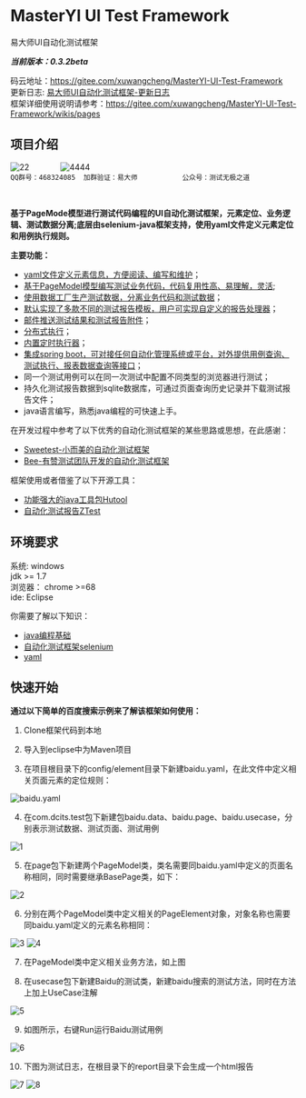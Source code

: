 # MasterYI UI Test Framework
易大师UI自动化测试框架

 **_当前版本：0.3.2beta_** 

码云地址：https://gitee.com/xuwangcheng/MasterYI-UI-Test-Framework  
更新日志: [易大师UI自动化测试框架-更新日志](https://gitee.com/xuwangcheng/MasterYI-UI-Test-Framework/wikis/pages?title=%E6%9B%B4%E6%96%B0%E6%97%A5%E5%BF%97&parent=)  
框架详细使用说明请参考：https://gitee.com/xuwangcheng/MasterYI-UI-Test-Framework/wikis/pages  

## 项目介绍

![22](https://images.gitee.com/uploads/images/2018/1024/145756_bff03bfc_431003.png "屏幕截图.png") &nbsp;&nbsp;&nbsp;&nbsp;&nbsp;&nbsp;&nbsp;&nbsp;&nbsp;&nbsp;&nbsp;&nbsp;&nbsp;![4444](https://images.gitee.com/uploads/images/2018/1024/150236_2e04418c_431003.png "屏幕截图.png")  
`QQ群号：468324085  加群验证：易大师`&nbsp;&nbsp;&nbsp;&nbsp;&nbsp;&nbsp;&nbsp;&nbsp;&nbsp;&nbsp;&nbsp;&nbsp;&nbsp;&nbsp;&nbsp;&nbsp;&nbsp;&nbsp;&nbsp;&nbsp;`公众号：测试无极之道`  

<br>

 **基于PageMode模型进行测试代码编程的UI自动化测试框架，元素定位、业务逻辑、测试数据分离;底层由selenium-java框架支持，使用yaml文件定义元素定位和用例执行规则。** 
 
 **主要功能：**  
- [yaml文件定义元素信息，方便阅读、编写和维护](https://gitee.com/xuwangcheng/MasterYI-UI-Test-Framework/wikis/pages?title=%E5%85%83%E7%B4%A0%E5%AE%9A%E4%B9%89&parent=%E4%BD%BF%E7%94%A8%E8%AF%B4%E6%98%8E)；  
- [基于PageModel模型编写测试业务代码，代码复用性高、易理解，灵活](https://gitee.com/xuwangcheng/MasterYI-UI-Test-Framework/wikis/pages?title=PageModel%E7%B1%BB&parent=%E4%BD%BF%E7%94%A8%E8%AF%B4%E6%98%8E);  
- [使用数据工厂生产测试数据，分离业务代码和测试数据](https://gitee.com/xuwangcheng/MasterYI-UI-Test-Framework/wikis/pages?title=%E6%95%B0%E6%8D%AE%E6%A8%A1%E5%9E%8B%EF%BC%88%E6%B5%8B%E8%AF%95%E6%95%B0%E6%8D%AE%E7%94%9F%E6%88%90%EF%BC%89&parent=%E4%BD%BF%E7%94%A8%E8%AF%B4%E6%98%8E)；
- [默认实现了多款不同的测试报告模板，用户可实现自定义的报告处理器](https://gitee.com/xuwangcheng/MasterYI-UI-Test-Framework/wikis/pages?title=%E6%B5%8B%E8%AF%95%E6%8A%A5%E5%91%8A%E5%A4%84%E7%90%86%E5%99%A8&parent=%E4%BD%BF%E7%94%A8%E8%AF%B4%E6%98%8E)；
- [邮件推送测试结果和测试报告附件](https://gitee.com/xuwangcheng/MasterYI-UI-Test-Framework/wikis/pages?title=%E6%B5%8B%E8%AF%95%E6%8A%A5%E5%91%8A%E5%A4%84%E7%90%86%E5%99%A8&parent=%E4%BD%BF%E7%94%A8%E8%AF%B4%E6%98%8E)；
- [分布式执行](https://gitee.com/xuwangcheng/MasterYI-UI-Test-Framework/wikis/pages?title=%E5%88%86%E5%B8%83%E5%BC%8F%E6%89%A7%E8%A1%8C&parent=%E4%BD%BF%E7%94%A8%E8%AF%B4%E6%98%8E)；
- [内置定时执行器](https://gitee.com/xuwangcheng/MasterYI-UI-Test-Framework/wikis/pages?title=%E5%AE%9A%E6%97%B6%E6%B5%8B%E8%AF%95%E4%BB%BB%E5%8A%A1&parent=%E4%BD%BF%E7%94%A8%E8%AF%B4%E6%98%8E)；
- [集成spring boot，可对接任何自动化管理系统或平台，对外提供用例查询、测试执行、报表数据查询等接口](https://gitee.com/xuwangcheng/MasterYI-UI-Test-Framework/wikis/pages?title=API%E6%8E%A5%E5%8F%A3&parent=%E4%BD%BF%E7%94%A8%E8%AF%B4%E6%98%8E)；
- 同一个测试用例可以在同一次测试中配置不同类型的浏览器进行测试；
- 持久化测试报告数据到sqlite数据库，可通过页面查询历史记录并下载测试报告文件；
- java语言编写，熟悉java编程的可快速上手。


在开发过程中参考了以下优秀的自动化测试框架的某些思路或思想，在此感谢：  
- [Sweetest-小而美的自动化测试框架](https://github.com/tonglei100/sweetest)
- [Bee-有赞测试团队开发的自动化测试框架](https://segmentfault.com/a/1190000015057723)  

框架使用或者借鉴了以下开源工具：
- [功能强大的java工具包Hutool](https://gitee.com/xuwangcheng/hutool)
- [自动化测试报告ZTest](https://github.com/zhangfei19841004/ztest)  


## 环境要求
系统: windows  
jdk >= 1.7    
浏览器： chrome >=68  
ide: Eclipse 

你需要了解以下知识：
-  [java编程基础](https://www.java.com/zh_CN/)   
- [自动化测试框架selenium](http://www.51testing.com/zhuanti/selenium.html) 
- [yaml](https://www.jianshu.com/p/97222440cd08)

## 快速开始
 **通过以下简单的百度搜索示例来了解该框架如何使用：** 
1.  Clone框架代码到本地  

2.  导入到eclipse中为Maven项目 

3. 在项目根目录下的config/element目录下新建baidu.yaml，在此文件中定义相关页面元素的定位规则： 

![baidu.yaml](https://images.gitee.com/uploads/images/2018/1015/180007_24b29a9a_431003.png "屏幕截图.png") 

4. 在com.dcits.test包下新建包baidu.data、baidu.page、baidu.usecase，分别表示测试数据、测试页面、测试用例

![1](https://images.gitee.com/uploads/images/2018/1015/180218_95d5645e_431003.png "屏幕截图.png")

5. 在page包下新建两个PageModel类，类名需要同baidu.yaml中定义的页面名称相同，同时需要继承BasePage类，如下：

![2](https://images.gitee.com/uploads/images/2018/1015/180431_2ba9cc4c_431003.png "屏幕截图.png")

6. 分别在两个PageModel类中定义相关的PageElement对象，对象名称也需要同baidu.yaml定义的元素名称相同：

![3](https://images.gitee.com/uploads/images/2018/1015/180623_faf66970_431003.png "屏幕截图.png")
![4](https://images.gitee.com/uploads/images/2018/1015/180638_790245b7_431003.png "屏幕截图.png")

7. 在PageModel类中定义相关业务方法，如上图

8. 在usecase包下新建Baidu的测试类，新建baidu搜索的测试方法，同时在方法上加上UseCase注解

![5](https://images.gitee.com/uploads/images/2018/1015/180917_84cb0c5e_431003.png "屏幕截图.png")

9. 如图所示，右键Run运行Baidu测试用例

![6](https://images.gitee.com/uploads/images/2018/1015/183344_c4b9926d_431003.png "屏幕截图.png")

10. 下图为测试日志，在根目录下的report目录下会生成一个html报告

![7](https://images.gitee.com/uploads/images/2018/1015/183457_58884c3c_431003.png "屏幕截图.png")
![8](https://images.gitee.com/uploads/images/2018/1022/101939_b5be5809_431003.png "屏幕截图.png")


